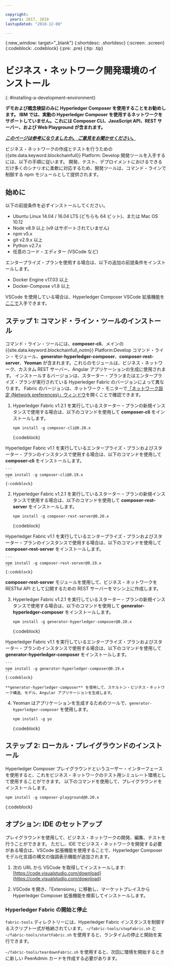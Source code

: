```yaml
---

copyright:
  years: 2017, 2018
lastupdated: "2018-12-08"

---
```


{:new_window: target="_blank"}
{:shortdesc: .shortdesc}
{:screen: .screen}
{:codeblock: .codeblock}
{:pre: .pre}
{:tip: .tip}

# ビジネス・ネットワーク開発環境のインストール
{: #installing-a-development-environment}

**デモおよび概念検証のみに Hyperledger Composer を使用することをお勧めします。 IBM では、実動の Hyperledger Composer を使用するネットワークをサポートしていません。これには Composer CLI、JavaScript API、REST サーバー、および Web Playground が含まれます。**

***[このページは参考になりましたか。 ご意見をお聞かせください。](https://www.surveygizmo.com/s3/4501493/IBM-Blockchain-Documentation)***


ビジネス・ネットワークの作成とテストを行うための {{site.data.keyword.blockchainfull}} Platform: Develop 開発ツールを入手するには、以下の手順に従います。 開発、テスト、デプロイメントにおけるできるだけ多くのシナリオに柔軟に対応するため、開発ツールは、コマンド・ラインで制御する npm モジュールとして提供されます。

## 始めに

以下の前提条件を必ずインストールしてください。

- Ubuntu Linux 14.04 / 16.04 LTS (どちらも 64 ビット)、または Mac OS 10.12
- Node v8.9 以上 (v9 はサポートされていません)
- npm v5.x
- git v2.9.x 以上
- Python v2.7.x
- 任意のコード・エディター (VSCode など)

エンタープライズ・プランを使用する場合は、以下の追加の前提条件をインストールします。

- Docker Engine v17.03 以上
- Docker-Compose v1.8 以上

VSCode を使用している場合は、Hyperledger Composer VSCode 拡張機能を[ここで](https://marketplace.visualstudio.com/items?itemName=HyperledgerComposer.composer-support-client)入手できます。

## ステップ 1: コマンド・ライン・ツールのインストール

コマンド・ライン・ツールには、**composer-cli**、メインの {{site.data.keyword.blockchainfull_notm}} Platform:Develop コマンド・ライン・モジュール、**generator-hyperledger-composer**、**composer-rest-server**、**Yeoman** が含まれます。これらのモジュールは、ビジネス・ネットワーク、カスタム REST サーバー、Angular アプリケーションの生成に使用されます。 インストールするバージョンは、スターター・プランまたはエンタープライズ・プランが実行されている Hyperledger Fabric のバージョンによって異なります。 Fabric のバージョンは、ネットワーク・モニターで[「ネットワーク設定 (Network preferences)」ウィンドウ](../v10_dashboard.html#network-preferences)を開くことで確認できます。

1. Hyperledger Fabric v1.2.1 を実行しているスターター・プランの新規インスタンスで使用する場合は、以下のコマンドを使用して **composer-cli** をインストールします。

    ```
    npm install -g composer-cli@0.20.x
    ```
    {:codeblock}

  Hyperledger Fabric v1.1 を実行しているエンタープライズ・プランおよびスターター・プランのインスタンスで使用する場合は、以下のコマンドを使用して **composer-cli** をインストールします。

    ```
    npm install -g composer-cli@0.19.x
    ```
    {:codeblock}

2. Hyperledger Fabric v1.2.1 を実行しているスターター・プランの新規インスタンスで使用する場合は、以下のコマンドを使用して **composer-rest-server** をインストールします。

    ```
    npm install -g composer-rest-server@0.20.x
    ```
    {:codeblock}

  Hyperledger Fabric v1.1 を実行しているエンタープライズ・プランおよびスターター・プランのインスタンスで使用する場合は、以下のコマンドを使用して **composer-rest-server** をインストールします。

    ```
    npm install -g composer-rest-server@0.19.x
    ```
    {:codeblock}

 **composer-rest-server** モジュールを使用して、ビジネス・ネットワークを RESTful API として公開するための REST サーバーをマシン上に作成します。

3. Hyperledger Fabric v1.2.1 を実行しているスターター・プランの新規インスタンスで使用する場合は、以下のコマンドを使用して **generator-hyperledger-composer** をインストールします。

    ```
    npm install -g generator-hyperledger-composer@0.20.x
    ```
    {:codeblock}

  Hyperledger Fabric v1.1 を実行しているエンタープライズ・プランおよびスターター・プランのインスタンスで使用する場合は、以下のコマンドを使用して **generator-hyperledger-composer** をインストールします。

    ```
    npm install -g generator-hyperledger-composer@0.19.x
    ```
    {:codeblock}

    **generator-hyperledger-composer** を使用して、スケルトン・ビジネス・ネットワーク構造、モデル、Angular アプリケーションを生成します。

4. Yeoman はアプリケーションを生成するためのツールで、`generator-hyperledger-composer` を使用します。

    ```
    npm install -g yo
    ```
    {:codeblock}

## ステップ 2: ローカル・プレイグラウンドのインストール

Hyperledger Composer プレイグラウンドというユーザー・インターフェースを使用すると、これをビジネス・ネットワークのテスト用シミュレート環境として使用することができます。 以下のコマンドを使用して、プレイグラウンドをインストールします。

```
npm install -g composer-playground@0.20.x
```
{:codeblock}


## オプション: IDE のセットアップ

プレイグラウンドを使用して、ビジネス・ネットワークの開発、編集、テストを行うことができます。 ただし、IDE でビジネス・ネットワークを開発する必要がある場合は、VSCode 拡張機能を使用することで、Hyperledger Composer モデル化言語の構文の強調表示機能が追加されます。

1. 次の URL から VSCode を取得してインストールします: [https://code.visualstudio.com/download](https://code.visualstudio.com/download)

2. VSCode を開き、「Extensions」に移動し、マーケットプレイスから Hyperledger Composer 拡張機能を検索してインストールします。


### Hyperledger Fabric の開始と停止

`fabric-tools` ディレクトリーには、Hyperledger Fabric インスタンスを制御するスクリプト一式が格納されています。 `~/fabric-tools/stopFabric.sh` と `~/fabric-tools/startFabric.sh` を使用すると、ランタイムの停止と開始を実行できます。

`~/fabric-tools/teardownFabric.sh` を使用すると、次回に環境を開始するときに新しい PeerAdmin カードを作成する必要があります。
